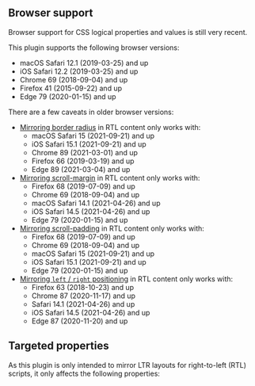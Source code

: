## Browser support

Browser support for CSS logical properties and values is still very recent.

This plugin supports the following browser versions:

- macOS Safari 12.1 (2019-03-25) and up
- iOS Safari 12.2 (2019-03-25) and up
- Chrome 69 (2018-09-04) and up
- Firefox 41 (2015-09-22) and up
- Edge 79 (2020-01-15) and up

There are a few caveats in older browser versions:

- [Mirroring border radius](https://caniuse.com/?search=border-start-start-radius) in RTL content only works with:
  - macOS Safari 15 (2021-09-21) and up
  - iOS Safari 15.1 (2021-09-21) and up
  - Chrome 89 (2021-03-01) and up
  - Firefox 66 (2019-03-19) and up
  - Edge 89 (2021-03-04) and up
- [Mirroring scroll-margin](https://caniuse.com/?search=scroll-margin-inline-start) in RTL content only works with:
  - Firefox 68 (2019-07-09) and up
  - Chrome 69 (2018-09-04) and up
  - macOS Safari 14.1 (2021-04-26) and up
  - iOS Safari 14.5 (2021-04-26) and up
  - Edge 79 (2020-01-15) and up
- [Mirroring scroll-padding](https://caniuse.com/?search=scroll-padding-inline-start) in RTL content only works with:
  - Firefox 68 (2019-07-09) and up
  - Chrome 69 (2018-09-04) and up
  - macOS Safari 15 (2021-09-21) and up
  - iOS Safari 15.1 (2021-09-21) and up
  - Edge 79 (2020-01-15) and up
- [Mirroring `left` / `right` positioning](https://caniuse.com/?search=inset-inline-start) in RTL content only works with:
  - Firefox 63 (2018-10-23) and up
  - Chrome 87 (2020-11-17) and up
  - Safari 14.1 (2021-04-26) and up
  - iOS Safari 14.5 (2021-04-26) and up
  - Edge 87 (2020-11-20) and up

## Targeted properties

As this plugin is only intended to mirror LTR layouts for right-to-left (RTL) scripts, it only affects the following properties:
